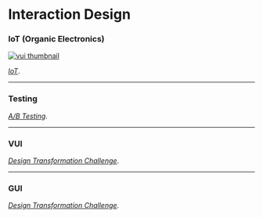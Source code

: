 # Interaction Design

### IoT (Organic Electronics)

<p>
  <a href="iot.md" title="vui thumbnail">
    <img src="/assets/vui/thumbnail.png" alt="vui thumbnail" />
  </a>
</p>

[*IoT*](iot.md).

* * *

### Testing

[*A/B Testing*](/assets/ab/AB_Testing.pdf).

* * *

###  VUI
[*Design Transformation Challenge*](VUI.md).

* * *

###  GUI
[*Design Transformation Challenge*](GUI.md).
